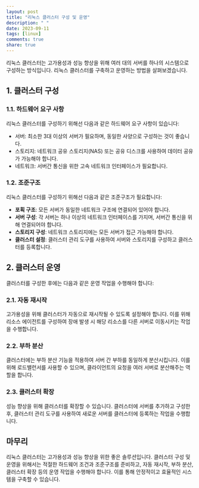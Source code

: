 ```yaml
---
layout: post
title: "리눅스 클러스터 구성 및 운영"
description: " "
date: 2023-09-11
tags: [linux]
comments: true
share: true
---
```


리눅스 클러스터는 고가용성과 성능 향상을 위해 여러 대의 서버를 하나의 시스템으로 구성하는 방식입니다. 리눅스 클러스터를 구축하고 운영하는 방법을 살펴보겠습니다.

## 1. 클러스터 구성

### 1.1. 하드웨어 요구 사항

리눅스 클러스터를 구성하기 위해선 다음과 같은 하드웨어 요구 사항이 있습니다:

- 서버: 최소한 3대 이상의 서버가 필요하며, 동일한 사양으로 구성하는 것이 좋습니다.
- 스토리지: 네트워크 공유 스토리지(NAS) 또는 공유 디스크를 사용하여 데이터 공유가 가능해야 합니다.
- 네트워크: 서버간 통신을 위한 고속 네트워크 인터페이스가 필요합니다.

### 1.2. 조준구조

리눅스 클러스터를 구성하기 위해선 다음과 같은 조준구조가 필요합니다:

- **포획 구조**: 모든 서버가 동일한 네트워크 구조에 연결되어 있어야 합니다.
- **서버 구성**: 각 서버는 하나 이상의 네트워크 인터페이스를 가지며, 서버간 통신을 위해 연결되어야 합니다.
- **스토리지 구성**: 네트워크 스토리지에는 모든 서버가 접근 가능해야 합니다.
- **클러스터 설정**: 클러스터 관리 도구를 사용하여 서버와 스토리지를 구성하고 클러스터를 등록합니다.

## 2. 클러스터 운영

클러스터를 구성한 후에는 다음과 같은 운영 작업을 수행해야 합니다:

### 2.1. 자동 재시작

고가용성을 위해 클러스터가 자동으로 재시작될 수 있도록 설정해야 합니다. 이를 위해 리소스 에이전트를 구성하여 장애 발생 시 해당 리소스를 다른 서버로 이동시키는 작업을 수행합니다.

### 2.2. 부하 분산

클러스터에는 부하 분산 기능을 적용하여 서버 간 부하를 동일하게 분산시킵니다. 이를 위해 로드밸런서를 사용할 수 있으며, 클라이언트의 요청을 여러 서버로 분산해주는 역할을 합니다.

### 2.3. 클러스터 확장

성능 향상을 위해 클러스터를 확장할 수 있습니다. 클러스터에 서버를 추가하고 구성한 후, 클러스터 관리 도구를 사용하여 새로운 서버를 클러스터에 등록하는 작업을 수행합니다.

## 마무리

리눅스 클러스터는 고가용성과 성능 향상을 위한 좋은 솔루션입니다. 클러스터 구성 및 운영을 위해서는 적절한 하드웨어 조건과 조준구조를 준비하고, 자동 재시작, 부하 분산, 클러스터 확장 등의 운영 작업을 수행해야 합니다. 이를 통해 안정적이고 효율적인 시스템을 구축할 수 있습니다.